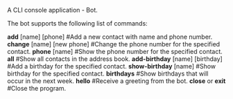 A CLI console application - Bot.

The bot supports the following list of commands:

**add** [name] [phone] #Add a new contact with name and phone number.
**change** [name] [new phone] #Change the phone number for the specified contact.
**phone** [name] #Show the phone number for the specified contact.
**all** #Show all contacts in the address book.
**add-birthday** [name] [birthday] #Add a birthday for the specified contact.
**show-birthday** [name] #Show birthday for the specified contact.
**birthdays** #Show birthdays that will occur in the next week.
**hello** #Receive a greeting from the bot.
**close** or **exit** #Close the program.

